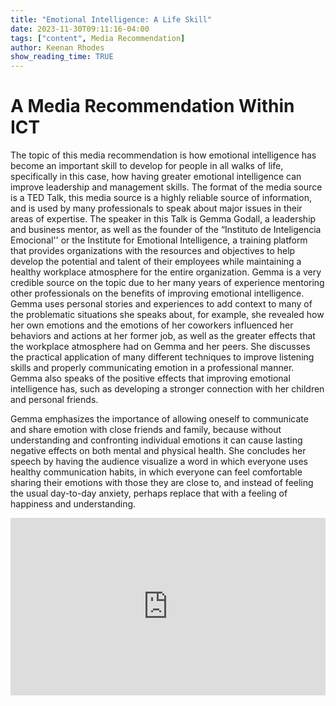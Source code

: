 ```yaml
---
title: "Emotional Intelligence: A Life Skill"
date: 2023-11-30T09:11:16-04:00
tags: ["content", Media Recommendation]
author: Keenan Rhodes
show_reading_time: TRUE
---
```


# A Media Recommendation Within ICT

The topic of this media recommendation is how emotional intelligence has become an important skill to develop for people in all walks of life, specifically in this case, how having greater emotional intelligence can improve leadership and management skills. The format of the media source is a TED Talk, this media source is a highly reliable source of information, and is used by many professionals to speak about major issues in their areas of expertise. The speaker in this Talk is Gemma Godall, a leadership and business mentor, as well as the founder of the “Instituto de Inteligencia Emocional'' or the Institute for Emotional Intelligence, a training platform that provides organizations with the resources and objectives to help develop the potential and talent of their employees while maintaining a healthy workplace atmosphere for the entire organization. Gemma is a very credible source on the topic due to her many years of experience mentoring other professionals on the benefits of improving emotional intelligence. Gemma uses personal stories and experiences to add context to many of the problematic situations she speaks about, for example, she revealed how her own emotions and the emotions of her coworkers influenced her behaviors and actions at her former job, as well as the greater effects that the workplace atmosphere had on Gemma and her peers. She discusses the practical application of many different techniques to improve listening skills and properly communicating emotion in a professional manner. Gemma also speaks of the positive effects that improving emotional intelligence has, such as developing a stronger connection with her children and personal friends.  

Gemma emphasizes the importance of allowing oneself to communicate and share emotion with close friends and family, because without understanding and confronting individual emotions it can cause lasting negative effects on both mental and physical health. She concludes her speech by having the audience visualize a word in which everyone uses healthy communication habits, in which everyone can feel comfortable sharing their emotions with those they are close to, and instead of feeling the usual day-to-day anxiety, perhaps replace that with a feeling of happiness and understanding.  

<div style="max-width:854px"><div style="position:relative;height:0;padding-bottom:56.25%"><iframe src="https://embed.ted.com/talks/lang/en/gemma_garcia_godall_how_emotional_intelligence_makes_leaders_more_impactful" width="854" height="480" style="position:absolute;left:0;top:0;width:100%;height:100%" frameborder="0" scrolling="no" allowfullscreen></iframe></div></div>